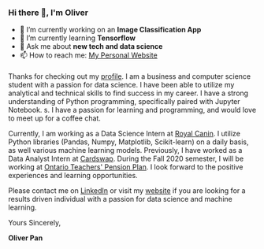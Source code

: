 ### Hi there 👋, I'm Oliver

- 🔭 I’m currently working on an **Image Classification App**
- 🌱 I’m currently learning **Tensorflow**
- 💬 Ask me about **new tech and data science**
- 📫 How to reach me: [My Personal Website](oliverkpan.github.io)

#### 

Thanks for checking out my [profile](https://github.com/oliverkpan). I am a business and computer science student with a passion for data science. I have been able to utilize my analytical and technical skills to find success in my career. I have a strong understanding of Python programming, specifically paired with Jupyter Notebook. s. I have a passion for learning and programming, and would love to meet up for a coffee chat.

Currently, I am working as a Data Science Intern at [Royal Canin](https://www.royalcanin.com/ca/en_ca). I utilize Python libraries (Pandas, Numpy, Matplotlib, Scikit-learn) on a daily basis, as well various machine learning models. Previously, I have worked as a Data Analyst Intern at [Cardswap](www.cardswap.ca). During the Fall 2020 semester, I will be working at [Ontario Teachers' Pension Plan](https://www.otpp.com/). I look forward to the positive experiences and learning opportunities.

Please contact me on [LinkedIn](https://www.linkedin.com/in/oliverpan/) or visit my [website](oliverkpan.github.io) if you are looking for a results driven individual with a passion for data science and machine learning. 

Yours Sincerely,

**Oliver Pan**
